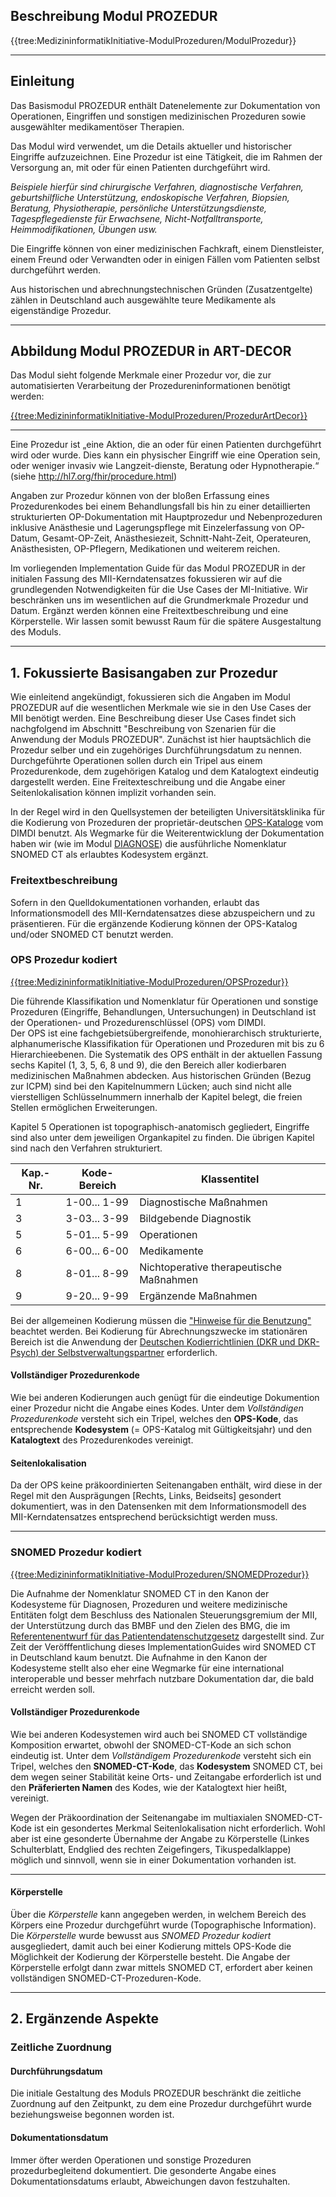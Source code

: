 ## **Beschreibung Modul PROZEDUR**

{{tree:MedizininformatikInitiative-ModulProzeduren/ModulProzedur}}

---

## **Einleitung**

Das Basismodul PROZEDUR enthält Datenelemente zur Dokumentation von Operationen, Eingriffen und sonstigen medizinischen Prozeduren sowie ausgewählter medikamentöser Therapien. 

Das Modul wird verwendet, um die Details aktueller und historischer Eingriffe aufzuzeichnen. Eine Prozedur ist eine Tätigkeit, die im Rahmen der Versorgung an, mit oder für einen Patienten durchgeführt wird. 

*Beispiele hierfür sind chirurgische Verfahren, diagnostische Verfahren, geburtshilfliche Unterstützung, endoskopische Verfahren, Biopsien, Beratung, Physiotherapie, persönliche Unterstützungsdienste, Tagespflegedienste für Erwachsene, Nicht-Notfalltransporte, Heimmodifikationen, Übungen usw.* 

Die Eingriffe können von einer medizinischen Fachkraft, einem Dienstleister, einem Freund oder Verwandten oder in einigen Fällen vom Patienten selbst durchgeführt werden. 

Aus historischen und abrechnungstechnischen Gründen (Zusatzentgelte) zählen in Deutschland auch ausgewählte teure Medikamente als eigenständige Prozedur.

---


## **Abbildung Modul PROZEDUR in ART-DECOR**

Das Modul sieht folgende Merkmale einer Prozedur vor, die zur automatisierten Verarbeitung der Prozedureninformationen benötigt werden: 

[{{tree:MedizininformatikInitiative-ModulProzeduren/ProzedurArtDecor}}](https://art-decor.org/art-decor/decor-datasets--mide-?id=&effectiveDate=&conceptId=&conceptEffectiveDate=)

---

Eine Prozedur ist „eine Aktion, die an oder für einen Patienten durchgeführt wird oder wurde. Dies kann ein physischer Eingriff wie eine Operation sein, oder weniger invasiv wie Langzeit-dienste, Beratung oder Hypnotherapie.“ (siehe http://hl7.org/fhir/procedure.html)

Angaben zur Prozedur können von der bloßen Erfassung eines Prozedurenkodes bei einem Behandlungsfall bis hin zu einer detaillierten strukturierten OP-Dokumentation mit Hauptprozedur und Nebenprozeduren inklusive Anästhesie und Lagerungspflege mit Einzelerfassung von OP-Datum, Gesamt-OP-Zeit, Anästhesiezeit, Schnitt-Naht-Zeit, Operateuren, Anästhesisten, OP-Pflegern, Medikationen und weiterem reichen. 

Im vorliegenden Implementation Guide für das Modul PROZEDUR in der initialen Fassung des MII-Kerndatensatzes fokussieren wir auf die grundlegenden Notwendigkeiten für die Use Cases der MI-Initiative. Wir beschränken uns im wesentlichen auf die Grundmerkmale Prozedur und Datum. Ergänzt werden können eine Freitextbeschreibung und eine Körperstelle. Wir lassen somit bewusst Raum für die spätere Ausgestaltung des Moduls.

---

## **1. Fokussierte Basisangaben zur Prozedur**

Wie einleitend angekündigt, fokussieren sich die Angaben im Modul PROZEDUR auf die wesentlichen Merkmale wie sie in den Use Cases der MII benötigt werden. Eine Beschreibung dieser Use Cases findet sich nachgfolgend im Abschnitt "Beschreibung von Szenarien für die Anwendung der Moduls PROZEDUR". Zunächst ist hier hauptsächlich die Prozedur selber und ein zugehöriges Durchführungsdatum zu nennen.
Durchgeführte Operationen sollen durch ein Tripel aus einem Prozedurenkode, dem zugehörigen Katalog und dem Katalogtext eindeutig dargestellt werden. Eine Freitexteschreibung und die Angabe einer Seitenlokalisation können implizit vorhanden sein. 

In der Regel wird in den Quellsystemen der beteiligten Universitätsklinika für die Kodierung von Prozeduren der proprietär-deutschen [OPS-Kataloge](https://www.dimdi.de/static/de/klassifikationen/ops/kode-suche/opshtml2020/) vom DIMDI benutzt. Als Wegmarke für die Weiterentwicklung der Dokumentation haben wir (wie im Modul [DIAGNOSE](https://simplifier.net/guide/medizininformatikinitiative-moduldiagnosen-implementationguide/igmiikdsmoduldiagnosen)) die ausführliche Nomenklatur SNOMED CT als erlaubtes Kodesystem ergänzt.

### Freitextbeschreibung
Sofern in den Quelldokumentationen vorhanden, erlaubt das Informationsmodell des MII-Kerndatensatzes diese abzuspeichern und zu präsentieren.
Für die ergänzende Kodierung können der OPS-Katalog und/oder SNOMED CT benutzt werden.

### OPS Prozedur kodiert

[{{tree:MedizininformatikInitiative-ModulProzeduren/OPSProzedur}}](https://art-decor.org/art-decor/decor-datasets--mide-?id=&effectiveDate=&conceptId=&conceptEffectiveDate=)

Die führende Klassifikation und Nomenklatur für Operationen und sonstige Prozeduren (Eingriffe, Behandlungen, Untersuchungen) in Deutschland ist der Operationen- und Prozedurenschlüssel (OPS) vom DIMDI. <br> Der OPS ist eine fachgebietsübergreifende, monohierarchisch strukturierte, alphanumerische Klassifikation für Operationen und Prozeduren mit bis zu 6 Hierarchieebenen. 
Die Systematik des OPS enthält in der aktuellen Fassung sechs Kapitel (1, 3, 5, 6, 8 und 9), die den Bereich aller kodierbaren medizinischen Maßnahmen abdecken. Aus historischen Gründen (Bezug zur ICPM) sind bei den Kapitelnummern Lücken; auch sind nicht alle vierstelligen Schlüsselnummern innerhalb der Kapitel belegt, die freien Stellen ermöglichen Erweiterungen.

Kapitel 5 Operationen ist topographisch-anatomisch gegliedert, Eingriffe sind also unter dem jeweiligen Organkapitel zu finden. Die übrigen Kapitel sind nach den Verfahren strukturiert.

| Kap.-Nr. | Kode-Bereich | Klassentitel                            |
|----------|--------------|-----------------------------------------|
| 1        | 1-00... 1-99 | Diagnostische Maßnahmen                 |
| 3        | 3-03... 3-99 | Bildgebende Diagnostik                  |
| 5        | 5-01... 5-99 | Operationen                             |
| 6        | 6-00... 6-00 | Medikamente                             |
| 8        | 8-01... 8-99 | Nichtoperative therapeutische Maßnahmen |
| 9        | 9-20... 9-99 | Ergänzende Maßnahmen                    |

Bei der allgemeinen Kodierung müssen die ["Hinweise für die Benutzung"](https://www.dimdi.de/static/de/klassifikationen/ops/kode-suche/opshtml2020/zusatz-04-hinweise-zur-benutzung.htm) beachtet werden. Bei Kodierung für Abrechnungszwecke im stationären Bereich ist die Anwendung der [Deutschen Kodierrichtlinien (DKR und DKR-Psych) der Selbstverwaltungspartner](https://www.g-drg.de/G-DRG-System_2020/Kodierrichtlinien/Deutsche_Kodierrichtlinien_2020) erforderlich.

#### Vollständiger Prozedurenkode
Wie bei anderen Kodierungen auch genügt für die eindeutige Dokumention einer Prozedur nicht die Angabe eines Kodes.
Unter dem *Vollständigen Prozedurenkode* versteht sich ein Tripel, welches den **OPS-Kode**, das entsprechende **Kodesystem** (= OPS-Katalog mit Gültigkeitsjahr) und den **Katalogtext** des Prozedurenkodes vereinigt. 

#### Seitenlokalisation
Da der OPS keine präkoordinierten Seitenangaben enthält, wird diese in der Regel mit den Ausprägungen [Rechts, Links, Beidseits] gesondert dokumentiert, was in den Datensenken mit dem Informationsmodell des MII-Kerndatensatzes entsprechend berücksichtigt werden muss.

--- 

### SNOMED Prozedur kodiert

[{{tree:MedizininformatikInitiative-ModulProzeduren/SNOMEDProzedur}}](https://art-decor.org/art-decor/decor-datasets--mide-?id=&effectiveDate=&conceptId=&conceptEffectiveDate=)

Die Aufnahme der Nomenklatur SNOMED CT in den Kanon der Kodesysteme für Diagnosen, Prozeduren und weitere medizinische Entitäten folgt dem Beschluss des Nationalen Steuerungsgremium der MII, der Unterstützung durch das BMBF und den Zielen des BMG, die im [Referentenentwurf für das Patientendatenschutzgesetz](https://www.bundesgesundheitsministerium.de/fileadmin/Dateien/3_Downloads/Gesetze_und_Verordnungen/GuV/P/Referentenentwurf_Patientendaten-Schutzgesetz__PDSG.pdf) dargestellt sind.
Zur Zeit der Veröfffentlichung dieses ImplementationGuides wird SNOMED CT in Deutschland kaum benutzt. Die Aufnahme in den Kanon der Kodesysteme stellt also eher eine Wegmarke für eine international interoperable und besser mehrfach nutzbare Dokumentation dar, die bald erreicht werden soll.


#### Vollständiger Prozedurenkode
Wie bei anderen Kodesystemen wird auch bei SNOMED CT vollständige Komposition erwartet, obwohl der SNOMED-CT-Kode an sich schon eindeutig ist.
Unter dem *Vollständigem Prozedurenkode* versteht sich ein Tripel, welches den **SNOMED-CT-Kode**, das **Kodesystem** SNOMED CT, bei dem wegen seiner Stabilität keine Orts- und Zeitangabe erforderlich ist und den **Präferierten Namen** des Kodes, wie der Katalogtext hier heißt, vereinigt. 

Wegen der Präkoordination der Seitenangabe im multiaxialen SNOMED-CT-Kode ist ein gesondertes Merkmal Seitenlokalisation nicht erforderlich. Wohl aber ist eine gesonderte Übernahme der Angabe zu Körperstelle (Linkes Schulterblatt, Endglied des rechten Zeigefingers, Tikuspedalklappe) möglich und sinnvoll, wenn sie in einer Dokumentation vorhanden ist.

--- 

#### Körperstelle

Über die *Körperstelle* kann angegeben werden, in welchem Bereich des Körpers eine Prozedur durchgeführt wurde (Topographische Information). Die *Körperstelle* wurde bewusst aus *SNOMED Prozedur kodiert* ausgegliedert, damit auch bei einer Kodierung mittels OPS-Kode die Möglichkeit der Kodierung der Körperstelle besteht. Die Angabe der Körperstelle erfolgt dann zwar mittels SNOMED CT, erfordert aber keinen vollständigen SNOMED-CT-Prozeduren-Kode.

---

## **2. Ergänzende Aspekte**

### **Zeitliche Zuordnung**

####  Durchführungsdatum

Die initiale Gestaltung des Moduls PROZEDUR beschränkt die zeitliche Zuordnung auf den Zeitpunkt, zu dem eine Prozedur durchgeführt wurde beziehungsweise begonnen worden ist.

####  Dokumentationsdatum
Immer öfter werden Operationen und sonstige Prozeduren prozedurbegleitend dokumentiert. Die gesonderte Angabe eines Dokumentationsdatums erlaubt, Abweichungen davon festzuhalten.
